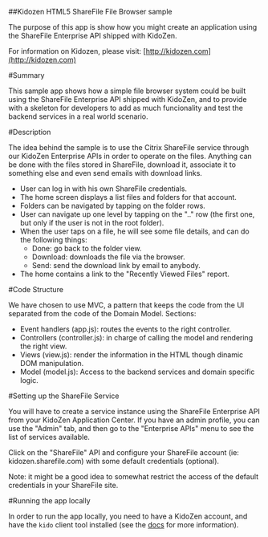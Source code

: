 ##Kidozen HTML5 ShareFile File Browser sample

The purpose of this app is show how you might create an application using
the ShareFile Enterprise API shipped with KidoZen.

For information on Kidozen, please visit: [http://kidozen.com](http://kidozen.com)

#Summary

This sample app shows how a simple file browser system could be built using the
ShareFile Enterprise API shipped with KidoZen, and to provide with a skeleton for
developers to add as much funcionality and test the backend services in a
real world scenario.

#Description

The idea behind the sample is to use the Citrix ShareFile service through our
KidoZen Enterprise APIs in order to operate on the files. Anything can be done
with the files stored in ShareFile, download it, associate it to something else
and even send emails with download links.

- User can log in with his own ShareFile credentials.
- The home screen displays a list files and folders for that account.
- Folders can be navigated by tapping on the folder rows.
- User can navigate up one level by tapping on the ".." row (the first one, but
only if the user is not in the root folder).
- When the user taps on a file, he will see some file details, and can do the
following things:
   * Done: go back to the folder view.
   * Download: downloads the file via the browser.
   * Send: send the download link by email to anybody.
- The home contains a link to the "Recently Viewed Files" report.

#Code Structure

We have chosen to use MVC, a pattern that keeps the code from the UI separated
from the code of the Domain Model.
Sections:

- Event handlers (app.js): routes the events to the right controller.
- Controllers (controller.js): in charge of calling the model and rendering the right view.
- Views (view.js): render the information in the HTML though dinamic DOM manipulation.
- Model (model.js): Access to the backend services and domain specific logic.

#Setting up the ShareFile Service

You will have to create a service instance using the ShareFile Enterprise API
from your KidoZen Application Center. If you have an admin profile, you can use
the "Admin" tab, and then go to the "Enterprise APIs" menu to see the list of
services available.

Click on the "ShareFile" API and configure your ShareFile account (ie:
kidozen.sharefile.com) with some default credentials (optional).

Note: it might be a good idea to somewhat restrict the access of the default
credentials in your ShareFile site.

#Running the app locally

In order to run the app locally, you need to have a KidoZen account, and have
the `kido` client tool installed (see the [docs](http://docs.kidozen.com/sdks/javascript/)
for more information).